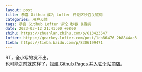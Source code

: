 ```yaml
---
layout: post
title: 恭喜 Github 成为 Lofter 评论区秒吞关键词
categories: 用户反馈
tags: 恭喜 Github Lofter 评论 秒吞 关键词
date: 2023-03-12 21:41:00 +0800
zhihu: https://zhuanlan.zhihu.com/p/613423547
lofter: https://gearkey.lofter.com/post/1cb86476_2b8844ac3
tieba: https://tieba.baidu.com/p/8306199471
---
```


RT，全小写的发不出。  
也可能之前就这样了，[搭建 Github Pages 并入驻个站商店](https://zhuanlan.zhihu.com/p/612163643)。